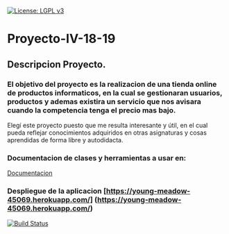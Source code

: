
[![License: LGPL v3](https://img.shields.io/badge/License-LGPL%20v3-blue.svg)](https://www.gnu.org/licenses/lgpl-3.0)

# Proyecto-IV-18-19
## Descripcion Proyecto.

### El objetivo del proyecto es la realizacion de una tienda online de productos informaticos, en la cual se gestionaran usuarios, productos y ademas  existira un servicio que nos avisara cuando la competencia tenga el precio mas bajo. 

Elegí este proyecto puesto que me resulta interesante y útil, en el cual pueda reflejar conocimientos adquiridos en otras asignaturas y cosas aprendidas de forma libre y autodidacta.


### Documentacion de clases y herramientas a usar en:

 [Documentacion](https://github.com/kaizensamuel/proyecto-IV-18-19/blob/master/documentacion/README.md)

 
 ### Despliegue de la aplicacion [https://young-meadow-45069.herokuapp.com/] (https://young-meadow-45069.herokuapp.com/)

[![Build Status](https://travis-ci.org/kaizensamuel/proyecto-IV-18-19.svg?branch=master)](https://travis-ci.org/kaizensamuel/proyecto-IV-18-19)
